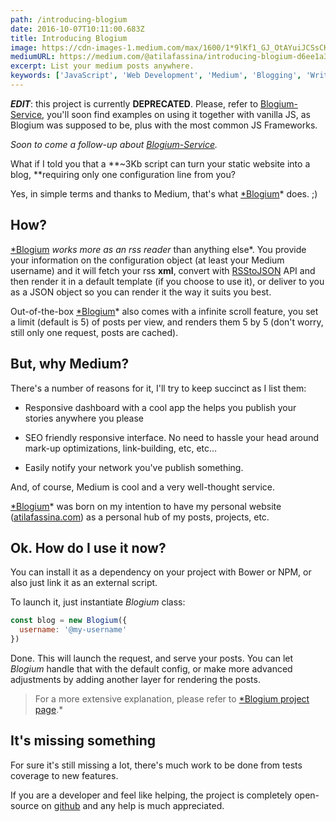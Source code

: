 ```yaml
---
path: /introducing-blogium
date: 2016-10-07T10:11:00.683Z
title: Introducing Blogium
image: https://cdn-images-1.medium.com/max/1600/1*9lKf1_GJ_OtAYuiJCSsCKQ.png
mediumURL: https://medium.com/@atilafassina/introducing-blogium-d6ee1a343919
excerpt: List your medium posts anywhere.
keywords: ['JavaScript', 'Web Development', 'Medium', 'Blogging', 'Writing']
---
```


**_EDIT_**: this project is currently **DEPRECATED**. Please, refer to [Blogium-Service](https://github.com/atilafassina/blogium-service), you'll soon find examples on using it together with vanilla JS, as Blogium was supposed to be, plus with the most common JS Frameworks.

_Soon to come a follow-up about [Blogium-Service](https://github.com/atilafassina/blogium-service)._

What if I told you that a **~3Kb script can turn your static website into a blog, **requiring only one configuration line from you?

Yes, in simple terms and thanks to Medium, that's what [\*Blogium](http://atilafassina.com/blogium)\* does. ;)

## How?

[\*Blogium](http://atilafassina.com/blogium) _works more as an rss reader_ than anything else\*. You provide your information on the configuration object (at least your Medium username) and it will fetch your rss **xml**, convert with [RSStoJSON](http://rss2json.com/) API and then render it in a default template (if you choose to use it), or deliver to you as a JSON object so you can render it the way it suits you best.

Out-of-the-box [\*Blogium](http://atilafassina.com/blogium)\* also comes with a infinite scroll feature, you set a limit (default is 5) of posts per view, and renders them 5 by 5 (don't worry, still only one request, posts are cached).

## But, why Medium?

There's a number of reasons for it, I'll try to keep succinct as I list them:

- Responsive dashboard with a cool app the helps you publish your stories anywhere you please

- SEO friendly responsive interface. No need to hassle your head around mark-up optimizations, link-building, etc, etc…

- Easily notify your network you've publish something.

And, of course, Medium is cool and a very well-thought service.

[\*Blogium](http://atilafassina.com/blogium)\* was born on my intention to have my personal website ([atilafassina.com](http://atilafassina.com)) as a personal hub of my posts, projects, etc.

## Ok. How do I use it now?

You can install it as a dependency on your project with Bower or NPM, or also just link it as an external script.

To launch it, just instantiate _Blogium_ class:

```js
const blog = new Blogium({
  username: '@my-username'
})
```

Done. This will launch the request, and serve your posts. You can let _Blogium_ handle that with the default config, or make more advanced adjustments by adding another layer for rendering the posts.

> For a more extensive explanation, please refer to [\*Blogium project page](http://atilafassina.com/blogium).\*

## It's missing something

For sure it's still missing a lot, there's much work to be done from tests coverage to new features.

If you are a developer and feel like helping, the project is completely open-source on [github](https://github.com/atilafassina/blogium) and any help is much appreciated.
